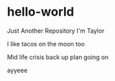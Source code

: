 # hello-world
Just Another Repository
I'm Taylor

I like tacos on the moon too

Mid life crisis back up plan going on

ayyeee
